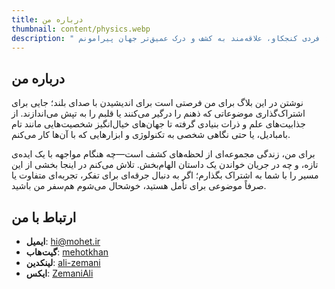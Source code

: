 ```yaml
---
title: درباره من
thumbnail: content/physics.webp
description: " من علی زمانی هستم؛ فردی کنجکاو، علاقه‌مند به کشف و درک عمیق‌تر جهان پیرامونم. "
---
```


## درباره من

نوشتن در این بلاگ برای من فرصتی است برای اندیشیدن با صدای بلند؛ جایی برای اشتراک‌گذاری موضوعاتی که ذهنم را درگیر می‌کنند یا قلبم را به تپش می‌اندازند. از جذابیت‌های علم و ذرات بنیادی گرفته تا جهان‌های خیال‌انگیز شخصیت‌هایی مانند تام بامبادیل، یا حتی نگاهی شخصی به تکنولوژی و ابزارهایی که با آن‌ها کار می‌کنم.

برای من، زندگی مجموعه‌ای از لحظه‌های کشف است—چه هنگام مواجهه با یک ایده‌ی تازه، و چه در جریان خواندن یک داستان الهام‌بخش. تلاش می‌کنم در اینجا بخشی از این مسیر را با شما به اشتراک بگذارم؛ اگر به دنبال جرقه‌ای برای تفکر، تجربه‌ای متفاوت یا صرفاً موضوعی برای تأمل هستید، خوشحال می‌شوم هم‌سفر من باشید.

## ارتباط با من

- **ایمیل**: hi@mohet.ir
- **گیت‌هاب**: [mehotkhan](https://github.com/mehotkhan)
- **لینکدین**: [ali-zemani](https://www.linkedin.com/in/ali-zemani/)
- **ایکس**: [ZemaniAli](https://x.com/ZemaniAli)
